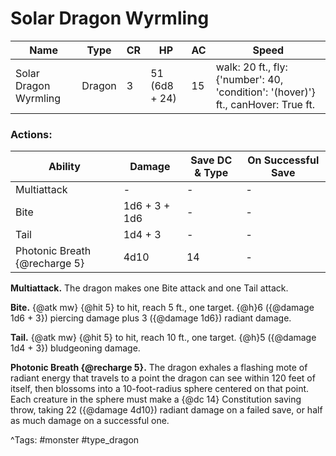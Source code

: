 # Solar Dragon Wyrmling

| Name | Type | CR | HP | AC | Speed |
|------|------|----|----|----|-------|
| Solar Dragon Wyrmling | Dragon | 3 | 51 (6d8 + 24) | 15 | walk: 20 ft., fly: {'number': 40, 'condition': '(hover)'} ft., canHover: True ft. |

### Actions:

| Ability | Damage | Save DC & Type | On Successful Save |
|---------|--------|----------------|--------------------|
| Multiattack | - | - | - |
| Bite | 1d6 + 3 + 1d6 | - | - |
| Tail | 1d4 + 3 | - | - |
| Photonic Breath {@recharge 5} | 4d10 | 14 | - |


**Multiattack.** The dragon makes one Bite attack and one Tail attack.

**Bite.** {@atk mw} {@hit 5} to hit, reach 5 ft., one target. {@h}6 ({@damage 1d6 + 3}) piercing damage plus 3 ({@damage 1d6}) radiant damage.

**Tail.** {@atk mw} {@hit 5} to hit, reach 10 ft., one target. {@h}5 ({@damage 1d4 + 3}) bludgeoning damage.

**Photonic Breath {@recharge 5}.** The dragon exhales a flashing mote of radiant energy that travels to a point the dragon can see within 120 feet of itself, then blossoms into a 10-foot-radius sphere centered on that point. Each creature in the sphere must make a {@dc 14} Constitution saving throw, taking 22 ({@damage 4d10}) radiant damage on a failed save, or half as much damage on a successful one.

^Tags: #monster #type_dragon